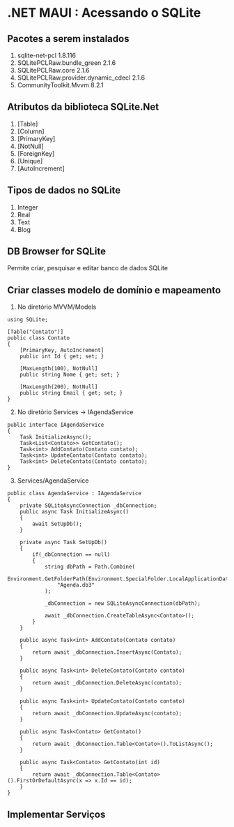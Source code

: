 # .NET MAUI :  Acessando o SQLite

## Pacotes a serem instalados

1. sqlite-net-pcl						1.8.116
2. SQLitePCLRaw.bundle_green			2.1.6
3. SQLitePCLRaw.core					2.1.6
4. SQLitePCLRaw.provider.dynamic_cdecl	2.1.6
5. CommunityToolkit.Mvvm				8.2.1

## Atributos da biblioteca SQLite.Net

1. [Table]
2. [Column]
3. [PrimaryKey]
4. [NotNull]
5. [ForeignKey]
6. [Unique]
7. [AutoIncrement]

## Tipos de dados no SQLite

1. Integer
2. Real
3. Text
4. Blog	

## DB Browser for SQLite

Permite criar, pesquisar e editar banco de dados SQLite

## Criar classes modelo de domínio e mapeamento

1. No diretório MVVM/Models

```
using SQLite;

[Table("Contato")]
public class Contato
{
	[PrimaryKey, AutoIncrement]
	public int Id { get; set; }

	[MaxLength(100), NotNull]
	public string Nome { get; set; }

	[MaxLength(200), NotNull]
	public string Email { get; set; }
}
```

2. No diretório Services -> IAgendaService

```
public interface IAgendaService
{
	Task InitializeAsync();
	Task<List<Contato>> GetContato();
	Task<int> AddContato(Contato contato);
	Task<int> UpdateContato(Contato contato);
	Task<int> DeleteContato(Contato contato);
}
```

3. Services/AgendaService

```
public class AgendaService : IAgendaService
{
	private SQLiteAsyncConnection _dbConnection;
	public async Task InitializeAsync()
	{
		await SetUpDb();
	}

	private async Task SetUpDb()
	{
		if(_dbConnection == null)
		{
			string dbPath = Path.Combine(
				Environment.GetFolderPath(Environment.SpecialFolder.LocalApplicationData),
				"Agenda.db3"
			);

			_dbConnection = new SQLiteAsyncConnection(dbPath);

			await _dbConnection.CreateTableAsync<Contato>();
		}
	}

	public async Task<int> AddContato(Contato contato)
	{
		return await _dbConnection.InsertAsync(Contato);
	}	

	public async Task<int> DeleteContato(Contato contato)
	{
		return await _dbConnection.DeleteAsync(contato);
	}

	public async Task<int> UpdateContato(Contato contato)
	{
		return await _dbConnection.UpdateAsync(contato);
	}

	public async Task<Contato> GetContato()
	{
		return await _dbConnection.Table<Contato>().ToListAsync();
	}

	public async Task<Contato> GetContato(int id)
	{
		return await _dbConnection.Table<Contato>().FirstOrDefaultAsync(x => x.Id == id);
	}
}
```

## Implementar Serviços